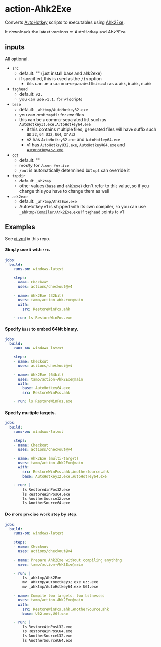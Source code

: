 # action-Ahk2Exe

Converts [AutoHotkey](https://github.com/AutoHotkey/AutoHotkey) scripts to executables using [Ahk2Exe](https://github.com/AutoHotkey/Ahk2Exe).

It downloads the latest versions of AutoHotkey and Ahk2Exe.

## inputs

All optional.

- `src`
  - default: "" (just install base and ahk2exe)
  - if specified, this is used as the `/in` option
    - this can be a comma-separated list such as `a.ahk,b.ahk,c.ahk`
- `taghead`
  - default: `v2.`
  - you can use `v1.1.` for v1 scripts
- `base`
  - default: `_ahktmp/AutoHotkey32.exe`
  - you can omit `tmpdir` for exe files
  - this can be a comma-separated list such as `AutoHotkey32.exe,AutoHotkey64.exe`
    - if this contains multiple files, generated files will have suffix such as `32`, `64`, `U32`, `U64`, or `A32`
    - v2 has `AutoHotkey32.exe` and `AutoHotkey64.exe`
    - v1 has `AutoHotkeyU32.exe`, `AutoHotkeyU64.exe` and [`AutoHotkeyA32.exe`](https://www.autohotkey.com/docs/v1/Compat.htm#Format)
- [`opt`](https://www.autohotkey.com/docs/v2/Scripts.htm#param_pairs)
  - default: ""
  - mostly for `/icon foo.ico`
  - `/out` is automatically determined but `opt` can override it
- `tmpdir`
  - default: `_ahktmp`
  - other values (`base` and `ahk2exe`) don't refer to this value, so if you change this you have to change them as well
- `ahk2exe`
  - default: `_ahktmp/Ahk2Exe.exe`
  - AutoHotkey v1 is shipped with its own compiler, so you can use `_ahktmp/Compiler/Ahk2Exe.exe` if `taghead` points to v1

## Examples

See [ci.yml](https://github.com/tamo/action-Ahk2Exe/blob/main/.github/workflows/ci.yml) in this repo.

#### Simply use it with `src`.

```yaml
jobs:
  build:
    runs-on: windows-latest

    steps:
    - name: Checkout
      uses: actions/checkout@v4

    - name: Ahk2Exe (32bit)
      uses: tamo/action-Ahk2Exe@main
      with:
        src: RestoreWinPos.ahk

    - run: ls RestoreWinPos.exe
```

#### Specify `base` to embed 64bit binary.

```yaml
jobs:
  build:
    runs-on: windows-latest

    steps:
    - name: Checkout
      uses: actions/checkout@v4

    - name: Ahk2Exe (64bit)
      uses: tamo/action-Ahk2Exe@main
      with:
        base: AutoHotkey64.exe
        src: RestoreWinPos.ahk

    - run: ls RestoreWinPos.exe
```

#### Specify multiple targets.

```yaml
jobs:
  build:
    runs-on: windows-latest

    steps:
    - name: Checkout
      uses: actions/checkout@v4

    - name: Ahk2Exe (multi-target)
      uses: tamo/action-Ahk2Exe@main
      with:
        src: RestoreWinPos.ahk,AnotherSource.ahk
        base: AutoHotkey32.exe,AutoHotkey64.exe

    - run: |
        ls RestoreWinPos32.exe
        ls RestoreWinPos64.exe
        ls AnotherSource32.exe
        ls AnotherSource64.exe
```

#### Do more precise work step by step.

```yaml
jobs:
  build:
    runs-on: windows-latest

    steps:
    - name: Checkout
      uses: actions/checkout@v4

    - name: Prepare Ahk2Exe without compiling anything
      uses: tamo/action-Ahk2Exe@main

    - run: |
        ls _ahktmp/Ahk2Exe
        mv _ahktmp/AutoHotkey32.exe U32.exe
        mv _ahktmp/AutoHotkey64.exe U64.exe

    - name: Compile two targets, two bitnesses
      uses: tamo/action-Ahk2Exe@main
      with:
        src: RestoreWinPos.ahk,AnotherSource.ahk
        base: U32.exe,U64.exe

    - run: |
        ls RestoreWinPosU32.exe
        ls RestoreWinPosU64.exe
        ls AnotherSourceU32.exe
        ls AnotherSourceU64.exe
```

